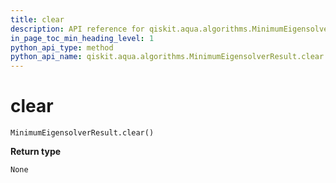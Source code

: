 ```yaml
---
title: clear
description: API reference for qiskit.aqua.algorithms.MinimumEigensolverResult.clear
in_page_toc_min_heading_level: 1
python_api_type: method
python_api_name: qiskit.aqua.algorithms.MinimumEigensolverResult.clear
---
```


# clear

<span id="qiskit.aqua.algorithms.MinimumEigensolverResult.clear" />

`MinimumEigensolverResult.clear()`

**Return type**

`None`

